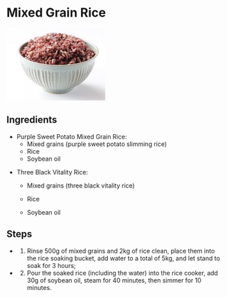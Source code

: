 # Mixed Grain Rice

![Mixed Grain Rice](../../images/%E6%9D%82%E7%B2%AE%E9%A5%AD.png)


## Ingredients

- Purple Sweet Potato Mixed Grain Rice:
  * Mixed grains (purple sweet potato slimming rice)
  * Rice
  * Soybean oil

* Three Black Vitality Rice:

  * Mixed grains (three black vitality rice)
  * Rice

  * Soybean oil

## Steps

- 1. Rinse 500g of mixed grains and 2kg of rice clean, place them into the rice soaking bucket, add water to a total of 5kg, and let stand to soak for 3 hours;
- 2. Pour the soaked rice (including the water) into the rice cooker, add 30g of soybean oil, steam for 40 minutes, then simmer for 10 minutes.
